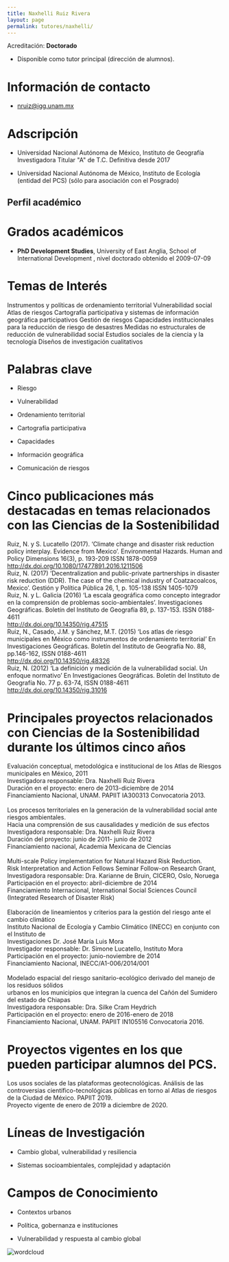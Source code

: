 ```yaml
---
title: Naxhelli Ruiz Rivera
layout: page
permalink: tutores/naxhelli/
---
```


Acreditación: **Doctorado**


 - Disponible como tutor principal (dirección de alumnos).






# Información de contacto

 - <nruiz@igg.unam.mx>





# Adscripción


 - Universidad Nacional Autónoma de México, Instituto de Geografía     Investigadora Titular &quot;A&quot; de T.C. Definitiva desde 2017
 

 - Universidad Nacional Autónoma de México, Instituto de Ecología (entidad del PCS) (sólo para asociación con el Posgrado)  





## Perfil académico


# Grados académicos


 - **PhD Development Studies**, University of East Anglia, School of International Development , nivel doctorado obtenido el 2009-07-09




# Temas de Interés

Instrumentos y políticas de ordenamiento territorial 
Vulnerabilidad social
Atlas de riesgos 
Cartografía participativa y sistemas de información geográfica participativos
Gestión de riesgos
Capacidades institucionales para la reducción de riesgo de desastres
Medidas no estructurales de reducción de vulnerabilidad social
Estudios sociales de la ciencia y la tecnología
Diseños de investigación cualitativos



# Palabras clave


 - Riesgo 

 - Vulnerabilidad

 - Ordenamiento territorial

 - Cartografía participativa

 - Capacidades

 - Información geográfica

 - Comunicación de riesgos




# Cinco publicaciones más destacadas en temas relacionados con las Ciencias de la Sostenibilidad

Ruiz, N. y S. Lucatello (2017). ‘Climate change and disaster risk reduction policy interplay. Evidence from Mexico’. Environmental Hazards. Human and Policy Dimensions 16(3), p. 193-209 ISSN 1878-0059<br />http://dx.doi.org/10.1080/17477891.2016.1211506<br />Ruiz, N. (2017) ‘Decentralization and public-private partnerships in disaster risk reduction (DDR). The case of the chemical industry of Coatzacoalcos, Mexico’. Gestión y Política Pública 26, 1, p. 105-138 ISSN 1405-1079<br />Ruiz, N. y L. Galicia (2016) ‘La escala geográfica como concepto integrador en la comprensión de problemas socio-ambientales’. Investigaciones Geográficas. Boletín del Instituto de Geografía 89, p. 137-153. ISSN 0188-4611<br />http://dx.doi.org/10.14350/rig.47515<br />Ruiz, N., Casado, J.M. y Sánchez, M.T. (2015) ‘Los atlas de riesgo municipales en México como instrumentos de ordenamiento territorial’ En Investigaciones Geográficas. Boletín del Instituto de Geografía No. 88, pp.146-162, ISSN 0188-4611<br />http://dx.doi.org/10.14350/rig.48326<br />Ruiz, N. (2012) ‘La definición y medición de la vulnerabilidad social. Un enfoque normativo’ En Investigaciones Geográficas. Boletín del Instituto de Geografía No. 77 p. 63-74, ISSN 0188-4611<br />http://dx.doi.org/10.14350/rig.31016




# Principales proyectos relacionados con Ciencias de la Sostenibilidad durante los últimos cinco años

Evaluación conceptual, metodológica e institucional de los Atlas de Riesgos municipales en México, 2011<br />Investigadora responsable: Dra. Naxhelli Ruiz Rivera<br />Duración en el proyecto: enero de 2013-diciembre de 2014<br />Financiamiento Nacional, UNAM. PAPIIT IA300313 Convocatoria 2013.<br /><br />Los procesos territoriales en la generación de la vulnerabilidad social ante riesgos ambientales.<br />Hacia una comprensión de sus causalidades y medición de sus efectos<br />Investigadora responsable: Dra. Naxhelli Ruiz Rivera<br />Duración del proyecto: junio de 2011- junio de 2012<br />Financiamiento nacional, Academia Mexicana de Ciencias <br /><br />Multi-scale Policy implementation for Natural Hazard Risk Reduction.<br />Risk Interpretation and Action Fellows Seminar Follow-on Research Grant,<br />Investigadora responsable: Dra. Karianne de Bruin, CICERO, Oslo, Noruega<br />Participación en el proyecto: abril-diciembre de 2014<br />Financiamiento Internacional, International Social Sciences Council (Integrated Research of Disaster Risk)<br /><br />Elaboración de lineamientos y criterios para la gestión del riesgo ante el cambio climático<br />Instituto Nacional de Ecología y Cambio Climático (INECC) en conjunto con el Instituto de<br />Investigaciones Dr. José María Luis Mora<br />Investigador responsable: Dr. Simone Lucatello, Instituto Mora<br />Participación en el proyecto: junio-noviembre de 2014<br />Financiamiento Nacional, INECC/A1-006/2014/001<br /><br />Modelado espacial del riesgo sanitario-ecológico derivado del manejo de los residuos sólidos<br />urbanos en los municipios que integran la cuenca del Cañón del Sumidero del estado de Chiapas<br />Investigadora responsable: Dra. Silke Cram Heydrich<br />Participación en el proyecto: enero de 2016-enero de 2018<br />Financiamiento Nacional, UNAM. PAPIIT IN105516 Convocatoria 2016.




# Proyectos vigentes en los que pueden participar alumnos del PCS.

Los usos sociales de las plataformas geotecnológicas. Análisis de las controversias científico-tecnológicas públicas en torno al Atlas de riesgos de la Ciudad de México. PAPIIT 2019.<br />Proyecto vigente de enero de 2019 a diciembre de 2020.




# Líneas de Investigación


 - Cambio global, vulnerabilidad y resiliencia

 - Sistemas socioambientales, complejidad y adaptación





# Campos de Conocimiento

 - Contextos urbanos

 - Política, gobernanza e instituciones

 - Vulnerabilidad y respuesta al cambio global



![wordcloud](https://sostenibilidad.posgrado.unam.mx/media/perfil-academico/345/wordcloud.png)
